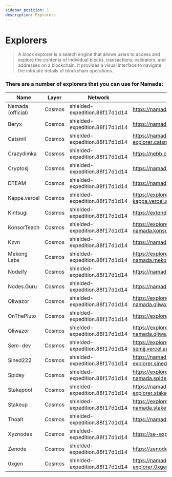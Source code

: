 ```yaml
---
sidebar_position: 1
description: Explorers
---
```


# Explorers

> A block explorer is a search engine that allows users to access and explore the contents of individual blocks, transactions, validators, and addresses on a blockchain. It provides a visual interface to navigate the intricate details of blockchain operations.

### There are a number of explorers that you can use for Namada:

| Name | Layer | Network | URL |
| --- | --- | --- | --- |
| Namada (official) | Cosmos | shielded-expedition.88f17d1d14 | https://namada.info |
| Beryx | Cosmos| shielded-expedition.88f17d1d14 | https://namada.beryx.io |
| Catsmil | Cosmos| shielded-expedition.88f17d1d14 | https://namada-explorer.catsmile.tech |
| Crazydimka| Cosmos| shielded-expedition.88f17d1d14 | https://nebb.crazydimka.xyz |
| Cryptosj | Cosmos| shielded-expedition.88f17d1d14 | https://namadafinder.cryptosj.net |
| DTEAM | Cosmos| shielded-expedition.88f17d1d14 | https://namada.explorers.dteam.tech |
| Kappa.vercel | Cosmos| shielded-expedition.88f17d1d14 | https://explorer-beige-kappa.vercel.app |
| Kintsugi | Cosmos| shielded-expedition.88f17d1d14 | https://extended-nebb.kintsugi.tech |
| KonsorTeach | Cosmos| shielded-expedition.88f17d1d14 | https://explorer-namada.konsortech.xyz |
| Kzvn | Cosmos| shielded-expedition.88f17d1d14 | https://namada-explorer.kzvn.xyz |
| Mekong Labs | Cosmos| shielded-expedition.88f17d1d14 | https://explorer-namada.mekonglabs.tech |
| Nodeify | Cosmos| shielded-expedition.88f17d1d14 | https://namada-explorer.nodeify.net |
| Nodes.Guru | Cosmos| shielded-expedition.88f17d1d14 | https://namada.explorers.guru |
| Qliwazor| Cosmos| shielded-expedition.88f17d1d14 | https://explorer-namada.qliwazor.tech |
| OnThePluto| Cosmos| shielded-expedition.88f17d1d14 | https://explorer.onthepluto.com |
| Qliwazor| Cosmos| shielded-expedition.88f17d1d14 | https://explorer-namada.qliwazor.tech |
| Sem-dev | Cosmos| shielded-expedition.88f17d1d14 | https://explorernamada-semjj.vercel.app |
| Sined222 | Cosmos| shielded-expedition.88f17d1d14 | https://namada-explorer.sined222.xyz |
| Spidey | Cosmos| shielded-expedition.88f17d1d14 | https://explorer-namada.spidey.services |
| Stakepool | Cosmos| shielded-expedition.88f17d1d14 | https://namada-explorer.stakepool.dev.br |
| Stakeup | Cosmos| shielded-expedition.88f17d1d14 | https://explorer-namada.stakeup.tech |
| Thoalt | Cosmos| shielded-expedition.88f17d1d14 | https://namada-explorer.thoalt.com |
| Xyznodes | Cosmos| shielded-expedition.88f17d1d14 | https://se-explorer.xyznodes.xyz |
| Zenode | Cosmos| shielded-expedition.88f17d1d14 | https://zenode.app/explorer/namada |
| 0xgen | Cosmos | shielded-expedition.88f17d1d14 | https://namada-explorer.0xgen.online |
